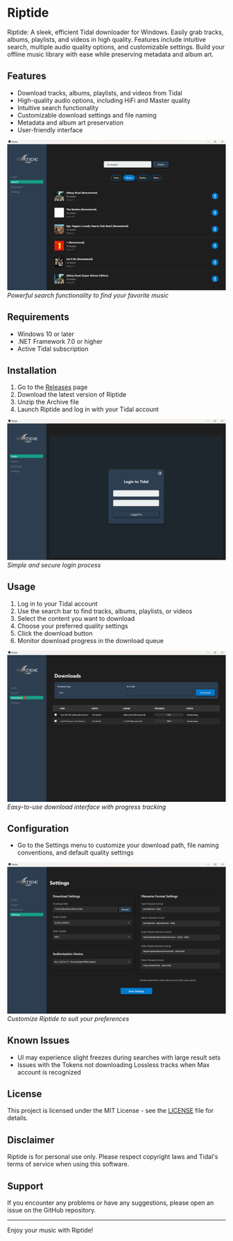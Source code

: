 # Riptide

Riptide: A sleek, efficient Tidal downloader for Windows. Easily grab tracks, albums, playlists, and videos in high quality. Features include intuitive search, multiple audio quality options, and customizable settings. Build your offline music library with ease while preserving metadata and album art.


## Features

- Download tracks, albums, playlists, and videos from Tidal
- High-quality audio options, including HiFi and Master quality
- Intuitive search functionality
- Customizable download settings and file naming
- Metadata and album art preservation
- User-friendly interface

![Riptide Search Function](Assets/Riptide_Search.png)
*Powerful search functionality to find your favorite music*

## Requirements

- Windows 10 or later
- .NET Framework 7.0 or higher
- Active Tidal subscription

## Installation

1. Go to the [Releases](https://github.com/jaylex32/riptide/releases) page
2. Download the latest version of Riptide
3. Unzip the Archive file
4. Launch Riptide and log in with your Tidal account

![Riptide Login Screen](Assets/Riptide_Login.png)
*Simple and secure login process*

## Usage

1. Log in to your Tidal account
2. Use the search bar to find tracks, albums, playlists, or videos
3. Select the content you want to download
4. Choose your preferred quality settings
5. Click the download button
6. Monitor download progress in the download queue

![Riptide Download Process](Assets/Riptide_Downloads.png)
*Easy-to-use download interface with progress tracking*

## Configuration

- Go to the Settings menu to customize your download path, file naming conventions, and default quality settings

![Riptide Settings Menu](Assets/Riptide_Settings.png)
*Customize Riptide to suit your preferences*

## Known Issues

- UI may experience slight freezes during searches with large result sets
- Issues with the Tokens not downloading Lossless tracks when Max account is recognized 

## License

This project is licensed under the MIT License - see the [LICENSE](LICENSE) file for details.

## Disclaimer

Riptide is for personal use only. Please respect copyright laws and Tidal's terms of service when using this software.

## Support

If you encounter any problems or have any suggestions, please open an issue on the GitHub repository.

---

Enjoy your music with Riptide!
